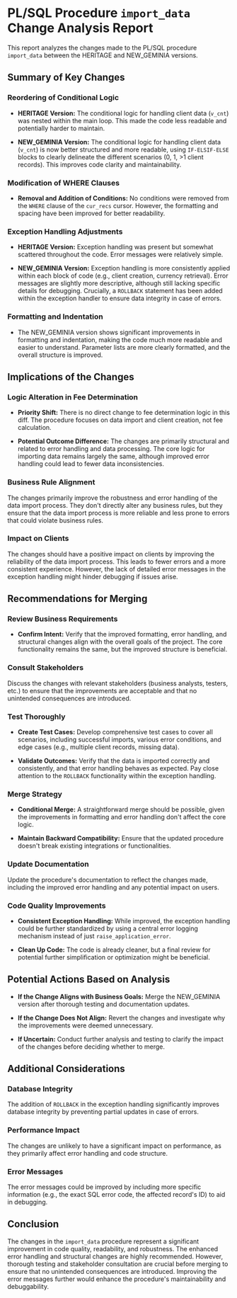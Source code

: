 # PL/SQL Procedure `import_data` Change Analysis Report

This report analyzes the changes made to the PL/SQL procedure `import_data` between the HERITAGE and NEW_GEMINIA versions.

## Summary of Key Changes

### Reordering of Conditional Logic

- **HERITAGE Version:** The conditional logic for handling client data (`v_cnt`) was nested within the main loop.  This made the code less readable and potentially harder to maintain.

- **NEW_GEMINIA Version:** The conditional logic for handling client data (`v_cnt`) is now better structured and more readable, using `IF-ELSIF-ELSE` blocks to clearly delineate the different scenarios (0, 1, >1 client records).  This improves code clarity and maintainability.


### Modification of WHERE Clauses

- **Removal and Addition of Conditions:** No conditions were removed from the `WHERE` clause of the `cur_recs` cursor.  However, the formatting and spacing have been improved for better readability.

### Exception Handling Adjustments

- **HERITAGE Version:** Exception handling was present but somewhat scattered throughout the code.  Error messages were relatively simple.

- **NEW_GEMINIA Version:** Exception handling is more consistently applied within each block of code (e.g., client creation, currency retrieval).  Error messages are slightly more descriptive, although still lacking specific details for debugging.  Crucially, a `ROLLBACK` statement has been added within the exception handler to ensure data integrity in case of errors.

### Formatting and Indentation

- The NEW_GEMINIA version shows significant improvements in formatting and indentation, making the code much more readable and easier to understand.  Parameter lists are more clearly formatted, and the overall structure is improved.


## Implications of the Changes

### Logic Alteration in Fee Determination

- **Priority Shift:** There is no direct change to fee determination logic in this diff.  The procedure focuses on data import and client creation, not fee calculation.

- **Potential Outcome Difference:** The changes are primarily structural and related to error handling and data processing.  The core logic for importing data remains largely the same, although improved error handling could lead to fewer data inconsistencies.

### Business Rule Alignment

The changes primarily improve the robustness and error handling of the data import process.  They don't directly alter any business rules, but they ensure that the data import process is more reliable and less prone to errors that could violate business rules.

### Impact on Clients

The changes should have a positive impact on clients by improving the reliability of the data import process.  This leads to fewer errors and a more consistent experience.  However, the lack of detailed error messages in the exception handling might hinder debugging if issues arise.


## Recommendations for Merging

### Review Business Requirements

- **Confirm Intent:** Verify that the improved formatting, error handling, and structural changes align with the overall goals of the project.  The core functionality remains the same, but the improved structure is beneficial.

### Consult Stakeholders

Discuss the changes with relevant stakeholders (business analysts, testers, etc.) to ensure that the improvements are acceptable and that no unintended consequences are introduced.

### Test Thoroughly

- **Create Test Cases:** Develop comprehensive test cases to cover all scenarios, including successful imports, various error conditions, and edge cases (e.g., multiple client records, missing data).

- **Validate Outcomes:**  Verify that the data is imported correctly and consistently, and that error handling behaves as expected.  Pay close attention to the `ROLLBACK` functionality within the exception handling.

### Merge Strategy

- **Conditional Merge:** A straightforward merge should be possible, given the improvements in formatting and error handling don't affect the core logic.

- **Maintain Backward Compatibility:**  Ensure that the updated procedure doesn't break existing integrations or functionalities.

### Update Documentation

Update the procedure's documentation to reflect the changes made, including the improved error handling and any potential impact on users.

### Code Quality Improvements

- **Consistent Exception Handling:**  While improved, the exception handling could be further standardized by using a central error logging mechanism instead of just `raise_application_error`.

- **Clean Up Code:**  The code is already cleaner, but a final review for potential further simplification or optimization might be beneficial.


## Potential Actions Based on Analysis

- **If the Change Aligns with Business Goals:** Merge the NEW_GEMINIA version after thorough testing and documentation updates.

- **If the Change Does Not Align:**  Revert the changes and investigate why the improvements were deemed unnecessary.

- **If Uncertain:**  Conduct further analysis and testing to clarify the impact of the changes before deciding whether to merge.


## Additional Considerations

### Database Integrity

The addition of `ROLLBACK` in the exception handling significantly improves database integrity by preventing partial updates in case of errors.

### Performance Impact

The changes are unlikely to have a significant impact on performance, as they primarily affect error handling and code structure.

### Error Messages

The error messages could be improved by including more specific information (e.g., the exact SQL error code, the affected record's ID) to aid in debugging.


## Conclusion

The changes in the `import_data` procedure represent a significant improvement in code quality, readability, and robustness.  The enhanced error handling and structural changes are highly recommended.  However, thorough testing and stakeholder consultation are crucial before merging to ensure that no unintended consequences are introduced.  Improving the error messages further would enhance the procedure's maintainability and debuggability.
